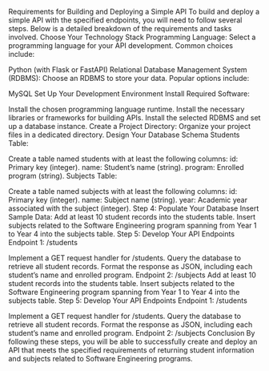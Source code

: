 Requirements for Building and Deploying a Simple API
To build and deploy a simple API with the specified endpoints, you will need to follow several steps. Below is a detailed breakdown of the requirements and tasks involved.
Choose Your Technology Stack
Programming Language: Select a programming language for your API development. Common choices include:

Python (with Flask or FastAPI)
Relational Database Management System (RDBMS): Choose an RDBMS to store your data. Popular options include:

MySQL
Set Up Your Development Environment
Install Required Software:

Install the chosen programming language runtime.
Install the necessary libraries or frameworks for building APIs.
Install the selected RDBMS and set up a database instance.
Create a Project Directory: Organize your project files in a dedicated directory.
Design Your Database Schema
Students Table:

Create a table named students with at least the following columns:
id: Primary key (integer).
name: Student’s name (string).
program: Enrolled program (string).
Subjects Table:

Create a table named subjects with at least the following columns:
id: Primary key (integer).
name: Subject name (string).
year: Academic year associated with the subject (integer).
Step 4: Populate Your Database
Insert Sample Data:
Add at least 10 student records into the students table.
Insert subjects related to the Software Engineering program spanning from Year 1 to Year 4 into the subjects table.
Step 5: Develop Your API Endpoints
Endpoint 1: /students

Implement a GET request handler for /students.
Query the database to retrieve all student records.
Format the response as JSON, including each student’s name and enrolled program.
Endpoint 2: /subjects
Add at least 10 student records into the students table.
Insert subjects related to the Software Engineering program spanning from Year 1 to Year 4 into the subjects table.
Step 5: Develop Your API Endpoints
Endpoint 1: /students

Implement a GET request handler for /students.
Query the database to retrieve all student records.
Format the response as JSON, including each student’s name and enrolled program.
Endpoint 2: /subjects
Conclusion
By following these steps, you will be able to successfully create and deploy an API that meets the specified requirements of returning student information and subjects related to Software Engineering programs.


